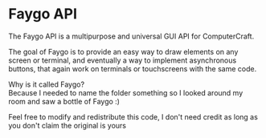 # Faygo API
The Faygo API is a multipurpose and universal GUI API for ComputerCraft.

The goal of Faygo is to provide an easy way to draw elements on any screen or terminal, and eventually a way to implement asynchronous buttons, that again work on terminals or touchscreens with the same code.

Why is it called Faygo?\
Because I needed to name the folder something so I looked around my room and saw a bottle of Faygo :)

Feel free to modify and redistribute this code, I don't need credit as long as you don't claim the original is yours

